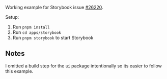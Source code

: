 Working example for Storybook issue [#26220](https://github.com/storybookjs/storybook/issues/26220).

Setup:

1. Run `pnpm install`
2. Run `cd apps/storybook`
3. Run `pnpm storybook` to start Storybook

## Notes

I omitted a build step for the `ui` package intentionally so its easier to follow this example.
